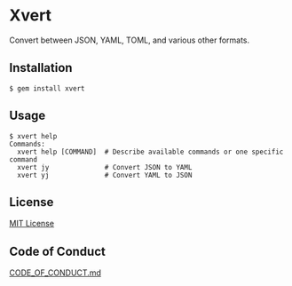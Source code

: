 # Xvert

Convert between JSON, YAML, TOML, and various other formats.

## Installation

```console
$ gem install xvert
```

## Usage

```
$ xvert help
Commands:
  xvert help [COMMAND]  # Describe available commands or one specific command
  xvert jy              # Convert JSON to YAML
  xvert yj              # Convert YAML to JSON
```

## License

[MIT License](https://opensource.org/licenses/MIT)

## Code of Conduct

[CODE_OF_CONDUCT.md](./CODE_OF_CONDUCT.md)
